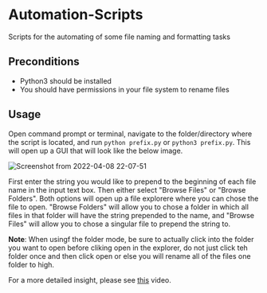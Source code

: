 # Automation-Scripts
Scripts for the automating of some file naming and formatting tasks

## Preconditions
* Python3 should be installed
* You should have permissions in your file system to rename files

## Usage
Open command prompt or terminal, navigate to the folder/directory where the script is located, and run `python prefix.py` or `python3 prefix.py`. This will open up a GUI that will look like the below image.

![Screenshot from 2022-04-08 22-07-51](https://user-images.githubusercontent.com/45480121/162555697-6b59c012-d9e1-448a-8339-78e2f0fcfd05.png)

First enter the string you would like to prepend to the beginning of each file name in the input text box. Then either select "Browse Files" or "Browse Folders". Both options will open up a file explorere where you can chose the file to open. "Browse Folders" will allow you to chose a folder in which all files in that folder will have the string prepended to the name, and "Browse Files" will allow you to chose a singular file to prepend the string to.

**Note**: When usingf the folder mode, be sure to actually click into the folder you want to open before cliking open in the explorer, do not just click teh folder once and then click open or else you will rename all of the files one folder to high.

For a more detailed insight, please see [this](https://drive.google.com/file/d/13JVDdkYmC3v1SkHBca_fVSAfMVs1ratD/view) video.
